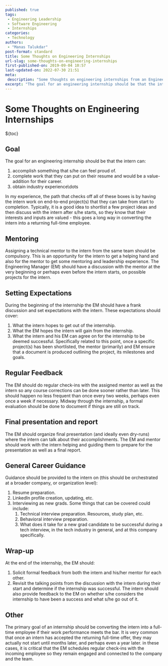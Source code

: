 ```yaml
---
published: true
tags:
 - Engineering Leadership
 - Software Engineering
 - Internships
categories:
 - Technology
authors:
 - "Manas Talukdar"
post-format: standard
title: Some Thoughts on Engineering Internships
url-slug: some-thoughts-on-engineering-internships
first-published-on: 2019-09-04 10:57
last-updated-on: 2022-07-30 21:51
meta:
 description: "Some thoughts on engineering internships from an Engineering Manager perspective."
excerpt: "The goal for an engineering internship should be that the intern can accomplish something that s/he can put on their resume and would be"
---
```


# Some Thoughts on Engineering Internships

${toc}

## Goal

The goal for an engineering internship should be that the intern can:

1. accomplish something that s/he can feel proud of.
2. complete work that they can put on their resume and would be a value-addition for their career.
3. obtain industry experience\dots

In my experience, the path that checks off all of these boxes is by having the intern work on end-to-end project(s) that they can take from start to completion. Typically, it is a good idea to shortlist a few project ideas and then discuss with the intern after s/he starts, so they know that their interests and inputs are valued - this goes a long way in converting the intern into a returning full-time employee.

## Mentoring

Assigning a technical mentor to the intern from the same team should be compulsory. This is an opportunity for the intern to get a helping hand and also for the mentor to get some mentoring and leadership experience. The Engineering Manager (EM) should have a discussion with the mentor at the very beginning or perhaps even before the intern starts, on possible projects for the intern.

## Setting Expectations

During the beginning of the internship the EM should have a frank discussion and set expectations with the intern. These expectations should cover:

1. What the intern hopes to get out of the internship.
2. What the EM hopes the intern will gain from the internship.
3. What the intern and his EM can agree on for the internship to be deemed successful. Specifically related to this point, once a specific project(s) has been shortlisted, the mentor (primarily) and EM ensure that a document is produced outlining the project, its milestones and goals.

## Regular Feedback

The EM should do regular check-ins with the assigned mentor as well as the intern so any course corrections can be done sooner rather than later. This should happen no less frequent than once every two weeks, perhaps even once a week if necessary. Midway through the internship, a formal evaluation should be done to document if things are still on track.

## Final presentation and report

The EM should organize final presentation (and ideally even dry-runs) where the intern can talk about their accomplishments. The EM and mentor should work with the intern helping and guiding them to prepare for the presentation as well as a final report.

## General Career Guidance

Guidance should be provided to the intern on (this should be orchestrated at a broader company, or organization level):

1. Resume preparation.
2. LinkedIn profile creation, updating, etc.
3. Interviewing as new grads. Some things that can be covered could include:
   1. Technical interview preparation. Resources, study plan, etc.
   2. Behavioral interview preparation.
   3. What does it take for a new grad candidate to be successful during a tech interview, in the tech industry in general, and at this company specifically.

## Wrap-up

At the end of the internship, the EM should:

1. Solicit formal feedback from both the intern and his/her mentor for each other.
2. Revisit the talking points from the discussion with the intern during their start and determine if the internship was successful. The intern should also provide feedback to the EM on whether s/he considers the internship to have been a success and what s/he go out of it.

## Other

The primary goal of an internship should be converting the intern into a full-time employee if their work performance meets the bar. It is very common that once an intern has accepted the returning full-time offer, they may actually not start until months later, and perhaps even a year later. in these cases, it is critical that the EM schedules regular check-ins with the incoming employee so they remain engaged and connected to the company and the team.
